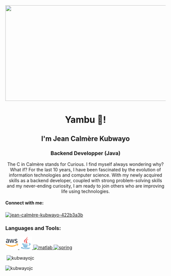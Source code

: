 <div id="header" align="center">
  
<img src = "https://user-images.githubusercontent.com/76141050/192900057-4ccbcae3-7f46-4949-9a4e-53224568c175.gif" width = "1000" height = "300" />

  
 </div>

<h1 align="center">Yambu 👋! </h1>
<h2 align="center"> I'm Jean Calmère Kubwayo </h2>

<h3 align="center">Backend Developper (Java)</h3>

<p align="center"> The C in Calmère stands for Curious. I find myself always wondering why? What if? For the last 10 years, I have been fascinated by the evolution of information technologies and computer science. With my newly acquired skills as a backend developer, coupled with strong problem-solving skills and my never-ending curiosity, I am ready to join others who are improving life using technologies. </p>

<h4 align="left">Connect with me:</h4>

<p align="left">
<a href="https://linkedin.com/in/jean-calmère-kubwayo-422b3a3b" target="blank"><img align="center" src="https://raw.githubusercontent.com/rahuldkjain/github-profile-readme-generator/master/src/images/icons/Social/linked-in-alt.svg" alt="jean-calmère-kubwayo-422b3a3b" height="30" width="40" /></a>
</p>


<h3 align="left">Languages and Tools:</h3>
<p align="left"> <a href="https://aws.amazon.com" target="_blank" rel="noreferrer"> <img src="https://raw.githubusercontent.com/devicons/devicon/master/icons/amazonwebservices/amazonwebservices-original-wordmark.svg" alt="aws" width="40" height="40"/> </a> <a href="https://www.java.com" target="_blank" rel="noreferrer"> <img src="https://raw.githubusercontent.com/devicons/devicon/master/icons/java/java-original.svg" alt="java" width="40" height="40"/> </a> <a href="https://www.mathworks.com/" target="_blank" rel="noreferrer"> <img src="https://upload.wikimedia.org/wikipedia/commons/2/21/Matlab_Logo.png" alt="matlab" width="40" height="40"/> </a> <a href="https://spring.io/" target="_blank" rel="noreferrer"> <img src="https://www.vectorlogo.zone/logos/springio/springio-icon.svg" alt="spring" width="40" height="40"/> </a> </p>

<p>&nbsp;<img align="center" src="https://github-readme-stats.vercel.app/api?username=kubwayojc&show_icons=true&locale=en" alt="kubwayojc" /></p>

<p><img align="center" src="https://github-readme-streak-stats.herokuapp.com/?user=kubwayojc&" alt="kubwayojc" /></p>
